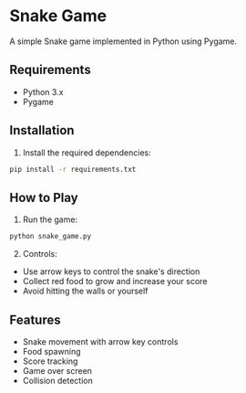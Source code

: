 # Snake Game

A simple Snake game implemented in Python using Pygame.

## Requirements
- Python 3.x
- Pygame

## Installation
1. Install the required dependencies:
```bash
pip install -r requirements.txt
```

## How to Play
1. Run the game:
```bash
python snake_game.py
```

2. Controls:
- Use arrow keys to control the snake's direction
- Collect red food to grow and increase your score
- Avoid hitting the walls or yourself

## Features
- Snake movement with arrow key controls
- Food spawning
- Score tracking
- Game over screen
- Collision detection
